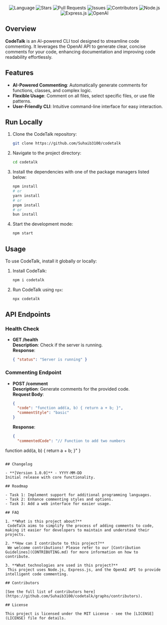 
<p align="center">
  <img src="https://img.shields.io/github/languages/top/Suhaib3100/codetalk" alt="Language" />
  <img src="https://img.shields.io/github/stars/Suhaib3100/codetalk" alt="Stars" />
  <img src="https://img.shields.io/github/issues-pr/Suhaib3100/codetalk" alt="Pull Requests" />
  <img src="https://img.shields.io/github/issues/Suhaib3100/codetalk" alt="Issues" />
  <img src="https://img.shields.io/github/contributors/Suhaib3100/codetalk" alt="Contributors" />
  <img src="https://img.shields.io/badge/Node.js-339933?logo=node.js&logoColor=white" alt="Node.js" />
  <img src="https://img.shields.io/badge/Express.js-000000?logo=express&logoColor=white" alt="Express.js" />
  <img src="https://img.shields.io/badge/OpenAI-00A400?logo=openai&logoColor=white" alt="OpenAI" />
</p>

## Overview

**CodeTalk** is an AI-powered CLI tool designed to streamline code commenting. It leverages the OpenAI API to generate clear, concise comments for your code, enhancing documentation and improving code readability effortlessly.

## Features

- **AI-Powered Commenting**: Automatically generate comments for functions, classes, and complex logic.
- **Flexible Usage**: Comment on all files, select specific files, or use file patterns.
- **User-Friendly CLI**: Intuitive command-line interface for easy interaction.

## Run Locally

1. Clone the CodeTalk repository:  
   ```bash  
   git clone https://github.com/Suhaib3100/codetalk
   ```

2. Navigate to the project directory:
   ```bash
   cd codetalk
   ```

3. Install the dependencies with one of the package managers listed below:
   ```bash
   npm install
   # or
   yarn install
   # or
   pnpm install
   # or
   bun install
   ```

4. Start the development mode:
   ```bash
   npm start
   ```

## Usage

To use CodeTalk, install it globally or locally:

1. Install CodeTalk:
   ```bash
   npm i codetalk
   ```

2. Run CodeTalk using `npx`:
   ```bash
   npx codetalk
   ```

## API Endpoints

### Health Check
- **GET /health**  
  **Description**: Check if the server is running.  
  **Response**:  
  ```json
  { "status": "Server is running" }
  ```

### Commenting Endpoint
- **POST /comment**  
  **Description**: Generate comments for the provided code.  
  **Request Body**:  
  ```json
  {
    "code": "function add(a, b) { return a + b; }",
    "commentStyle": "basic"
  }
  ```

  **Response**:  
  ```json
  {
    "commentedCode": "// Function to add two numbers
function add(a, b) { return a + b; }"
  }
  ```

## Changelog

- **[Version 1.0.0]** - YYYY-MM-DD  
  Initial release with core functionality.

## Roadmap

- Task 1: Implement support for additional programming languages.
- Task 2: Enhance commenting styles and options.
- Task 3: Add a web interface for easier usage.

## FAQ

1. **What is this project about?**  
   CodeTalk aims to simplify the process of adding comments to code, making it easier for developers to maintain and understand their projects.

2. **How can I contribute to this project?**  
   We welcome contributions! Please refer to our [Contribution Guidelines](CONTRIBUTING.md) for more information on how to contribute.

3. **What technologies are used in this project?**  
   This project uses Node.js, Express.js, and the OpenAI API to provide intelligent code commenting.

## Contributors

[See the full list of contributors here](https://github.com/Suhaib3100/codetalk/graphs/contributors).

## License

This project is licensed under the MIT License - see the [LICENSE](LICENSE) file for details.
